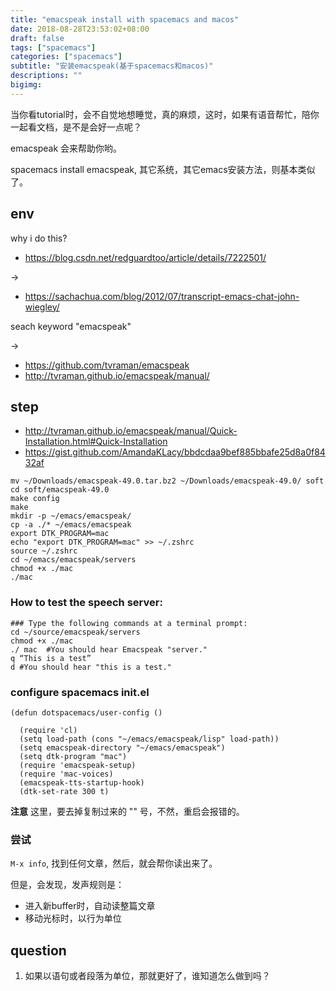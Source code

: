 ```yaml
---
title: "emacspeak install with spacemacs and macos"
date: 2018-08-28T23:53:02+08:00
draft: false
tags: ["spacemacs"]
categories: ["spacemacs"]
subtitle: "安装emacspeak(基于spacemacs和macos)"
descriptions: ""
bigimg:
---
```


当你看tutorial时，会不自觉地想睡觉，真的麻烦，这时，如果有语音帮忙，陪你一起看文档，是不是会好一点呢？

emacspeak 会来帮助你哟。

spacemacs install emacspeak, 其它系统，其它emacs安装方法，则基本类似了。

## env 

why i do this?

- https://blog.csdn.net/redguardtoo/article/details/7222501/

->

- https://sachachua.com/blog/2012/07/transcript-emacs-chat-john-wiegley/

seach keyword "emacspeak"

-> 

- https://github.com/tvraman/emacspeak
- http://tvraman.github.io/emacspeak/manual/

## step

- http://tvraman.github.io/emacspeak/manual/Quick-Installation.html#Quick-Installation
- https://gist.github.com/AmandaKLacy/bbdcdaa9bef885bbafe25d8a0f8432af

```
mv ~/Downloads/emacspeak-49.0.tar.bz2 ~/Downloads/emacspeak-49.0/ soft
cd soft/emacspeak-49.0
make config
make
mkdir -p ~/emacs/emacspeak/
cp -a ./* ~/emacs/emacspeak
export DTK_PROGRAM=mac
echo "export DTK_PROGRAM=mac" >> ~/.zshrc
source ~/.zshrc
cd ~/emacs/emacspeak/servers
chmod +x ./mac
./mac
```

### How to test the speech server:

```
### Type the following commands at a terminal prompt:
cd ~/source/emacspeak/servers
chmod +x ./mac
./ mac  #You should hear Emacspeak "server."
q “This is a test”
d #You should hear "this is a test."
```

### configure spacemacs init.el


```
(defun dotspacemacs/user-config ()

  (require 'cl)
  (setq load-path (cons "~/emacs/emacspeak/lisp" load-path))
  (setq emacspeak-directory "~/emacs/emacspeak")
  (setq dtk-program "mac")
  (require 'emacspeak-setup)
  (require 'mac-voices)
  (emacspeak-tts-startup-hook)
  (dtk-set-rate 300 t)
```

**注意** 这里，要去掉复制过来的 "\" 号，不然，重启会报错的。

### 尝试

`M-x info`, 找到任何文章，然后，就会帮你读出来了。

但是，会发现，发声规则是：

- 进入新buffer时，自动读整篇文章
- 移动光标时，以行为单位

## question

1. 如果以语句或者段落为单位，那就更好了，谁知道怎么做到吗？



